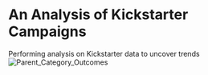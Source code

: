 # An Analysis of Kickstarter Campaigns
Performing analysis on Kickstarter data to uncover trends
![Parent_Category_Outcomes](https://user-images.githubusercontent.com/98514955/152948285-3dd0bfe8-8337-4354-8071-4601d8a523d6.png)
